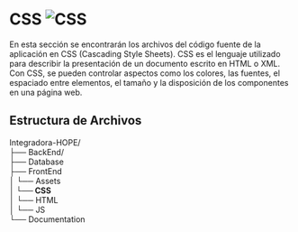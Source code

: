 # CSS ![CSS]( https://img.shields.io/badge/CSS-239120?&style=for-the-badge&logo=css3&logoColor=white)

En esta sección se encontrarán los archivos del código fuente de la aplicación en CSS (Cascading Style Sheets). CSS es el lenguaje utilizado para describir la presentación de un documento escrito en HTML o XML. Con CSS, se pueden controlar aspectos como los colores, las fuentes, el espaciado entre elementos, el tamaño y la disposición de los componentes en una página web.

## Estructura de Archivos
Integradora-HOPE/<br>
├── BackEnd/<br>
├── Database<br>
├── FrontEnd<br>
│ └── Assets<br>
**│ └── CSS**<br>
│ └── HTML <br>
│ └── JS <br>
└── Documentation <br>

